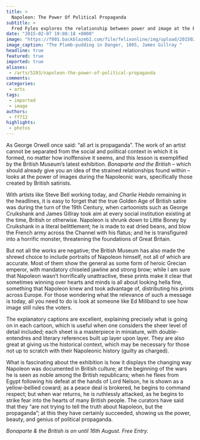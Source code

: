 ```yaml
---
title: >
  Napoleon: The Power Of Political Propaganda
subtitle: >
  Fred Fyles explores the relationship between power and image at the British Museum
date: "2015-02-07 19:08:18 +0000"
image: "https://f001.backblazeb2.com/file/felixonline/img/upload/201502071908-ps3110-7.jpg"
image_caption: "The Plumb-pudding in Danger, 1805, James Gillray "
headline: true
featured: true
imported: true
aliases:
 - /arts/5203/napoleon-the-power-of-political-propaganda
comments:
categories:
 - arts
tags:
 - imported
 - image
authors:
 - ff712
highlights:
 - photos
---
```


As George Orwell once said: “all art is propaganda”. The work of an artist cannot be separated from the social and political context in which it is formed, no matter how inoffensive it seems, and this lesson is exemplified by the British Museum’s latest exhibition. _Bonaparte and the British_ – which should already give you an idea of the strained relationships found within – looks at the power of images during the Napoleonic wars, specifically those created by British satirists.

With artists like Steve Bell working today, and _Charlie Hebdo_ remaining in the headlines, it is easy to forget that the true Golden Age of British satire was during the turn of the 19th Century, when cartoonists such as George Cruikshank and James Gillray took aim at every social institution existing at the time, British or otherwise. Napoleon is shrunk down to Little Boney by Cruikshank in a literal belittlement; he is made to eat dried beans, and blow the French army across the Channel with his flatus; and he is transfigured into a horrific monster, threatening the foundations of Great Britain.

But not all the works are negative; the British Museum has also made the shrewd choice to include portraits of Napoleon himself, not all of which are accurate. Most of them show the general as some form of heroic Grecian emperor, with mandatory chiseled jawline and strong brow; while I am sure that Napoleon wasn’t horrifically unattractive, these prints make it clear that sometimes winning over hearts and minds is all about looking hella fine, something that Napoleon knew and took advantage of, distributing his prints across Europe. For those wondering what the relevance of such a message is today, all you need to do is look at someone like Ed Miliband to see how image still rules the voters.

The explanatory captions are excellent, explaining precisely what is going on in each cartoon, which is useful when one considers the sheer level of detail included; each sheet is a masterpiece in miniature, with double-entendres and literary references built up layer upon layer. They are also great at giving us the historical context, which may be necessary for those not up to scratch with their Napoleonic history (guilty as charged).

What is fascinating about the exhibition is how it displays the changing way Napoleon was documented in British culture; at the beginning of the wars he is seen as noble among the British republicans; when he flees from Egypt following his defeat at the hands of Lord Nelson, he is shown as a yellow-bellied coward; as a peace deal is brokered, he begins to command respect; but when war returns, he is ruthlessly attacked, as he begins to strike fear into the hearts of many British people. The curators have said that they “are not trying to tell the truth about Napoleon, but the propaganda”; at this they have certainly succeeded, showing us the power, beauty, and genius of political propaganda.

_Bonaparte & the British is on until 16th August. Free Entry._
